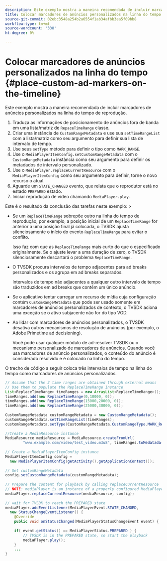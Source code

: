 ```yaml
---
description: Este exemplo mostra a maneira recomendada de incluir marcadores de anúncios personalizados na linha do tempo de reprodução.
title: Colocar marcadores de anúncios personalizados na linha do tempo
source-git-commit: 02ebc3548a254b2a6554f1ab34afbb3ea5f09bb8
workflow-type: tm+mt
source-wordcount: '338'
ht-degree: 0%

---
```


# Colocar marcadores de anúncios personalizados na linha do tempo {#place-custom-ad-markers-on-the-timeline}

Este exemplo mostra a maneira recomendada de incluir marcadores de anúncios personalizados na linha do tempo de reprodução.

1. Traduza as informações de posicionamento de anúncios fora de banda em uma lista/matriz de `RepaceTimeRange` classe.
1. Criar uma instância de `CustomRangeMetadata` e use sua `setTimeRangeList` com a lista/matriz como seu argumento para definir sua lista de intervalo de tempo.
1. Use seus `setType` método para definir o tipo como `MARK_RANGE`.
1. Use o `MediaPlayerItemConfig.setCustomRangeMetadata` com o `CustomRangeMetadata` instância como seu argumento para definir os metadados de intervalo personalizado.
1. Use o `MediaPlayer.replaceCurrentResource` com o `MediaPlayerItemConfig` como seu argumento para definir, torne o novo recurso o atual.
1. Aguarde um `STATE_CHANGED` evento, que relata que o reprodutor está no estado `PREPARED` estado.
1. Iniciar reprodução de vídeo chamando `MediaPlayer.play`.

Este é o resultado da conclusão das tarefas neste exemplo: >
* Se um `ReplaceTimeRange` sobrepõe outro na linha do tempo de reprodução, por exemplo, a posição inicial de um `ReplaceTimeRange` for anterior a uma posição final já colocada, o TVSDK ajusta silenciosamente o início do evento `ReplaceTimeRange` para evitar o conflito.

  Isso faz com que as `ReplaceTimeRange` mais curto do que o especificado originalmente. Se o ajuste levar a uma duração de zero, o TVSDK silenciosamente descartará o problema `ReplaceTimeRange`.

* O TVSDK procura intervalos de tempo adjacentes para ad breaks personalizados e os agrupa em ad breaks separados.

  Intervalos de tempo não adjacentes a qualquer outro intervalo de tempo são traduzidos em ad breaks que contêm um único anúncio.
* Se o aplicativo tentar carregar um recurso de mídia cuja configuração contém `CustomRangeMetadata` que pode ser usado somente em marcadores de anúncios personalizados de contexto, o TVSDK aciona uma exceção se o ativo subjacente não for do tipo VOD.
* Ao lidar com marcadores de anúncios personalizados, o TVSDK desativa outros mecanismos de resolução de anúncios (por exemplo, o Adobe Primetime ad decisioning).

  Você pode usar qualquer módulo de ad-resolver TVSDK ou o mecanismo personalizado de marcadores de anúncios. Quando você usa marcadores de anúncio personalizados, o conteúdo do anúncio é considerado resolvido e é colocado na linha do tempo.

O trecho de código a seguir coloca três intervalos de tempo na linha do tempo como marcadores de anúncios personalizados.

```java
// Assume that the 3 time ranges are obtained through external means 
// Use them to populate the ReplaceTimeRange instance 
List<ReplaceTimeRange> timeRanges = new ArrayList<ReplaceTimeRange>(); 
timeRanges.add(new ReplaceTimeRange(0,10000, 0)); 
timeRanges.add(new ReplaceTimeRange(15000,20000, 0)); 
timeRanges.add(new ReplaceTimeRange(25000,30000, 0)); 
 
CustomRangeMetadata customRangeMetadata = new CustomRangeMetadata(); 
customRangeMetadata.setTimeRangeList(timeRanges); 
customRangeMetadata.setType(CustomRangeMetadata.CustomRangeType.MARK_RANGE); 
 
//Create a MediaResource instance 
MediaResource mediaResource = MediaResource.createFromUrl( 
        "www.example.com/video/test_video.m3u8", timeRanges.toMedatada(null)); 
 
// Create a MediaPlayerItemConfig instance 
MediaPlayerItemConfig config =  
  new MediaPlayerItemConfig(getActivity().getApplicationContext()); 
 
// Set customRangeMetadata 
config.setCustomRangeMetadata(customRangeMetadata); 
 
// Prepare the content for playback by calling replaceCurrentResource 
// NOTE: mediaPlayer is an instance of a properly configured MediaPlayer  
mediaPlayer.replaceCurrentResource(mediaResource, config); 
 
// wait for TVSDK to reach the PREPARED state 
mediaPlayer.addEventListener(MediaPlayerEvent.STATE_CHANGED,  
  new StatusChangeEventListener() { 
    @Override 
    public void onStatusChanged(MediaPlayerStatusChangeEvent event) { 
 
    if( event.getStatus() == MediaPlayerStatus.PREPARED ) { 
        // TVSDK is in the PREPARED state, so start the playback  
        mediaPlayer.play(); 
    } 
    ... 
}
```
